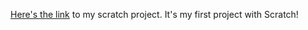 [Here's the link](https://scratch.mit.edu/projects/483238034/) to my scratch project.  It's my first project with Scratch!
